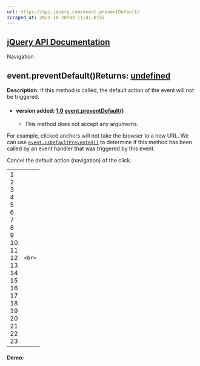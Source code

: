 ```yaml
---
url: https://api.jquery.com/event.preventDefault/
scraped_at: 2025-10-20T03:11:41.015Z
---
```


## [jQuery API Documentation](https://jquery.com/ "jQuery API Documentation")

Navigation

## event.preventDefault()Returns: [undefined](http://api.jquery.com/Types/\#undefined)

**Description:** If this method is called, the default action of the event will not be triggered.

- #### version added: [1.0](https://api.jquery.com/category/version/1.0/) [event.preventDefault()](https://api.jquery.com/event.preventDefault/\#event-preventDefault)

  - This method does not accept any arguments.

For example, clicked anchors will not take the browser to a new URL. We can use [`event.isDefaultPrevented()`](https://api.jquery.com/event.isDefaultPrevented/) to determine if this method has been called by an event handler that was triggered by this event.

Cancel the default action (navigation) of the click.

|     |     |
| --- | --- |
| 1<br>2<br>3<br>4<br>5<br>6<br>7<br>8<br>9<br>10<br>11<br>12<br>13<br>14<br>15<br>16<br>17<br>18<br>19<br>20<br>21<br>22<br>23 | ```<br>``` |

#### Demo: